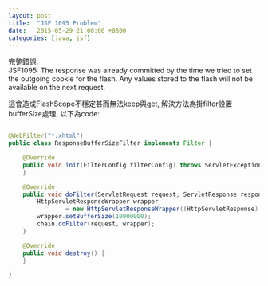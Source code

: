 ```yaml
---
layout: post
title:  "JSF 1095 Problem"
date:   2015-05-29 21:00:00 +0800
categories: [java, jsf]
---
```

完整錯誤:  
JSF1095: The response was already committed by the time we tried to set the outgoing cookie for the flash. Any values stored to the flash will not be available on the next request.

這會造成FlashScope不穩定甚而無法keep與get, 解決方法為掛filter設置bufferSize處理, 以下為code: 

~~~ java

@WebFilter("*.xhtml")
public class ResponseBufferSizeFilter implements Filter {

    @Override
    public void init(FilterConfig filterConfig) throws ServletException {
    }

    @Override
    public void doFilter(ServletRequest request, ServletResponse response, FilterChain chain) throws IOException, ServletException {
        HttpServletResponseWrapper wrapper
                = new HttpServletResponseWrapper((HttpServletResponse) response);
        wrapper.setBufferSize(10000000);
        chain.doFilter(request, wrapper);
    }

    @Override
    public void destroy() {
    }

}

~~~
